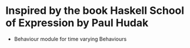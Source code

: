 # Inspired by the book Haskell School of Expression by Paul Hudak

- Behaviour module for time varying Behaviours
